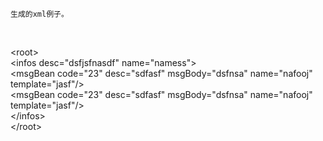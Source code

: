 	生成的xml例子。

<?xml version="1.0" encoding="UTF-8" standalone="yes"?><br />
\<root><br />
       \<infos desc="dsfjsfnasdf" name="namess"> <br />
            \<msgBean code="23" desc="sdfasf" msgBody="dsfnsa" name="nafooj" template="jasf"/> <br />
            \<msgBean code="23" desc="sdfasf" msgBody="dsfnsa" name="nafooj" template="jasf"/> <br />
       \</infos> <br />
\</root> <br />
